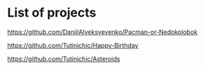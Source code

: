 # List of projects
https://github.com/DaniilAlyeksyeyenko/Pacman-or-Nedokolobok

https://github.com/Tutinichic/Happy-Birthday

https://github.com/Tutinichic/Asteroids
